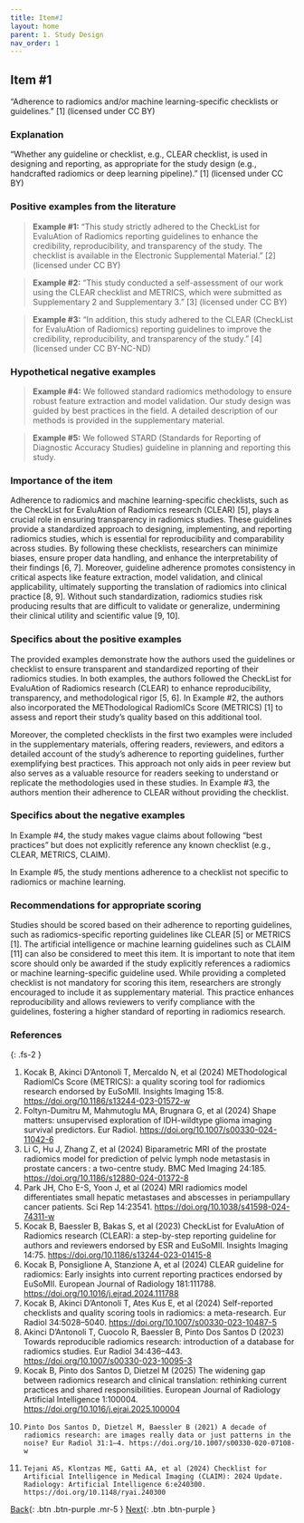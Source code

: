 ```yaml
---
title: Item#1
layout: home
parent: 1. Study Design
nav_order: 1
---
```

## Item #1
“Adherence to radiomics and/or machine learning-specific checklists or guidelines.” [1]  (licensed under CC BY)

### Explanation
“Whether any guideline or checklist, e.g., CLEAR checklist, is used in designing and reporting, as appropriate for the study design (e.g., handcrafted radiomics or deep learning pipeline).” [1]  (licensed under CC BY)

### Positive examples from the literature
> **Example #1:** “This study strictly adhered to the CheckList for EvaluAtion of Radiomics reporting guidelines to enhance the credibility, reproducibility, and transparency of the study. The checklist is available in the Electronic Supplemental Material.” [2] (licensed under CC BY)

> **Example #2:** “This study conducted a self-assessment of our work using the CLEAR checklist and METRICS, which were submitted as Supplementary 2 and Supplementary 3.” [3] (licensed under CC BY)

> **Example #3:** “In addition, this study adhered to the CLEAR (CheckList for EvaluAtion of Radiomics) reporting guidelines to improve the credibility, reproducibility, and transparency of the study.” [4] (licensed under CC BY-NC-ND)

### Hypothetical negative examples
> **Example #4:**  We followed standard radiomics methodology to ensure robust feature extraction and model validation. Our study design was guided by best practices in the field. A detailed description of our methods is provided in the supplementary material.

> **Example #5:** We followed STARD (Standards for Reporting of Diagnostic Accuracy Studies) guideline in planning and reporting this study.

### Importance of the item
Adherence to radiomics and machine learning-specific checklists, such as the CheckList for EvaluAtion of Radiomics research (CLEAR) [5], plays a crucial role in ensuring transparency in radiomics studies. These guidelines provide a standardized approach to designing, implementing, and reporting radiomics studies, which is essential for reproducibility and comparability across studies. By following these checklists, researchers can minimize biases, ensure proper data handling, and enhance the interpretability of their findings [6, 7]. Moreover, guideline adherence promotes consistency in critical aspects like feature extraction, model validation, and clinical applicability, ultimately supporting the translation of radiomics into clinical practice [8, 9]. Without such standardization, radiomics studies risk producing results that are difficult to validate or generalize, undermining their clinical utility and scientific value [9, 10].

### Specifics about the positive examples
The provided examples demonstrate how the authors used the guidelines or checklist to ensure transparent and standardized reporting of their radiomics studies. In both examples, the authors followed the CheckList for EvaluAtion of Radiomics research (CLEAR)  to enhance reproducibility, transparency, and methodological rigor [5, 6]. 
In Example #2, the authors also incorporated the METhodological RadiomICs Score (METRICS) [1] to assess and report their study’s quality based on this additional tool.  

Moreover, the completed checklists in the first two examples were included in the supplementary materials, offering readers, reviewers, and editors a detailed account of the study’s adherence to reporting guidelines, further exemplifying best practices. This approach not only aids in peer review but also serves as a valuable resource for readers seeking to understand or replicate the methodologies used in these studies.
In Example #3, the authors mention their adherence to CLEAR without providing the checklist.

### Specifics about the negative examples
In Example #4, the study makes vague claims about following “best practices” but does not explicitly reference any known checklist (e.g., CLEAR, METRICS, CLAIM).  

In Example #5, the study mentions adherence to a checklist not specific to radiomics or machine learning.

### Recommendations for appropriate scoring
Studies should be scored based on their adherence to reporting guidelines, such as radiomics-specific reporting guidelines like CLEAR [5]  or METRICS [1]. The artificial intelligence or machine learning guidelines such as CLAIM [11] can also be considered to meet this item. It is important to note that item score should only be awarded if the study explicitly references a radiomics or machine learning-specific guideline used.
While providing a completed checklist is not mandatory for scoring this item, researchers are strongly encouraged to include it as supplementary material. This practice enhances reproducibility and allows reviewers to verify compliance with the guidelines, fostering a higher standard of reporting in radiomics research.

### References

{: .fs-2 }

1. 	Kocak B, Akinci D’Antonoli T, Mercaldo N, et al (2024) METhodological RadiomICs Score (METRICS): a quality scoring tool for radiomics research endorsed by EuSoMII. Insights Imaging 15:8. https://doi.org/10.1186/s13244-023-01572-w
2. 	Foltyn-Dumitru M, Mahmutoglu MA, Brugnara G, et al (2024) Shape matters: unsupervised exploration of IDH-wildtype glioma imaging survival predictors. Eur Radiol. https://doi.org/10.1007/s00330-024-11042-6
3. 	Li C, Hu J, Zhang Z, et al (2024) Biparametric MRI of the prostate radiomics model for prediction of pelvic lymph node metastasis in prostate cancers : a two-centre study. BMC Med Imaging 24:185. https://doi.org/10.1186/s12880-024-01372-8
4. 	Park JH, Cho E-S, Yoon J, et al (2024) MRI radiomics model differentiates small hepatic metastases and abscesses in periampullary cancer patients. Sci Rep 14:23541. https://doi.org/10.1038/s41598-024-74311-w
5. 	Kocak B, Baessler B, Bakas S, et al (2023) CheckList for EvaluAtion of Radiomics research (CLEAR): a step-by-step reporting guideline for authors and reviewers endorsed by ESR and EuSoMII. Insights Imaging 14:75. https://doi.org/10.1186/s13244-023-01415-8
6. 	Kocak B, Ponsiglione A, Stanzione A, et al (2024) CLEAR guideline for radiomics: Early insights into current reporting practices endorsed by EuSoMII. European Journal of Radiology 181:111788. https://doi.org/10.1016/j.ejrad.2024.111788
7. 	Kocak B, Akinci D’Antonoli T, Ates Kus E, et al (2024) Self-reported checklists and quality scoring tools in radiomics: a meta-research. Eur Radiol 34:5028–5040. https://doi.org/10.1007/s00330-023-10487-5
8. 	Akinci D’Antonoli T, Cuocolo R, Baessler B, Pinto Dos Santos D (2023) Towards reproducible radiomics research: introduction of a database for radiomics studies. Eur Radiol 34:436–443. https://doi.org/10.1007/s00330-023-10095-3
9. 	Kocak B, Pinto dos Santos D, Dietzel M (2025) The widening gap between radiomics research and clinical translation: rethinking current practices and shared responsibilities. European Journal of Radiology Artificial Intelligence 1:100004. https://doi.org/10.1016/j.ejrai.2025.100004
10. 	Pinto Dos Santos D, Dietzel M, Baessler B (2021) A decade of radiomics research: are images really data or just patterns in the noise? Eur Radiol 31:1–4. https://doi.org/10.1007/s00330-020-07108-w
11. 	Tejani AS, Klontzas ME, Gatti AA, et al (2024) Checklist for Artificial Intelligence in Medical Imaging (CLAIM): 2024 Update. Radiology: Artificial Intelligence 6:e240300. https://doi.org/10.1148/ryai.240300

[Back](https://radiomic.github.io/METRICS-E3/){: .btn .btn-purple  .mr-5  }
[Next](https://radiomic.github.io/METRICS-E3/docs/Study%20Design%20(Item%201-3)/Item%202.html){: .btn .btn-purple   }